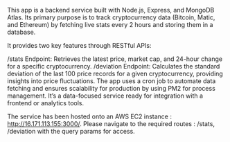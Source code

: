 This app is a backend service built with Node.js, Express, and MongoDB Atlas. Its primary purpose is to track cryptocurrency data (Bitcoin, Matic, and Ethereum) by fetching live stats every 2 hours and storing them in a database.

It provides two key features through RESTful APIs:

/stats Endpoint: Retrieves the latest price, market cap, and 24-hour change for a specific cryptocurrency.
/deviation Endpoint: Calculates the standard deviation of the last 100 price records for a given cryptocurrency, providing insights into price fluctuations.
The app uses a cron job to automate data fetching and ensures scalability for production by using PM2 for process management. It’s a data-focused service ready for integration with a frontend or analytics tools.


The service has been hosted onto an AWS EC2 instance : http://16.171.113.155:3000/. Please navigate to the required routes : /stats, /deviation with the query params for access.
